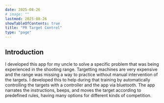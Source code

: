 ```yaml
---
date: 2025-08-26
# image: ""
lastmod: 2025-08-26
showTableOfContents: true
title: "PR Target Control"
type: "page"
---
```



## Introduction
I developed this app for my uncle to solve a specific problem that was being experienced in the shooting range. Targetting machines are very expensive and the range was missing a way to practice without manual intervention of the targets. I developed this to help during that training by automatically controlling the targets with a controller and the app via bluetooth. The app narrates the instructions, beeps, and moves the target according to predefined rules, having many options for different kinds of competition.
